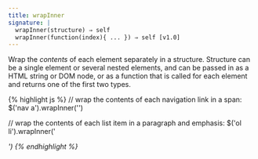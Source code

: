 ```yaml
---
title: wrapInner
signature: |
  wrapInner(structure) ⇒ self
  wrapInner(function(index){ ... }) ⇒ self [v1.0]
---
```


Wrap the _contents_ of each element separately in a structure. Structure can be
a single element or several nested elements, and can be passed in as a HTML string
or DOM node, or as a function that is called for each element and returns one of
the first two types.

{% highlight js %}
// wrap the contents of each navigation link in a span:
$('nav a').wrapInner('<span>')

// wrap the contents of each list item in a paragraph and emphasis:
$('ol li').wrapInner('<p><em /></p>')
{% endhighlight %}
